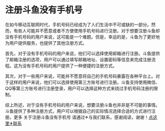 # 注册斗鱼没有手机号

在如今移动互联网时代，手机号码已经成为了人们生活中不可或缺的一部分。然而，有些人可能并不愿意或者不方便使用手机号码进行注册。对于想要注册斗鱼却没有手机号码的用户来说，这可能是一个难题。但是，幸运的是，斗鱼为了更好地为用户提供服务，也提供了其他注册方式。

首先，对于没有手机号码的用户来说，他们可以选择使用邮箱进行注册。斗鱼提供了邮箱注册的选项，用户可以通过填写邮箱地址、设置密码等信息来完成注册流程。这为没有手机号码的用户提供了一种便捷的注册方式。

其次，对于一些用户来说，可能并不愿意将自己的手机号码暴露在各种平台上。对于这样的用户来说，他们可以选择使用第三方账号进行注册。斗鱼支持使用微信、QQ等第三方账号进行注册登录，用户可以选择这种方式来绕过手机号码注册的限制。

综上所述，对于没有手机号码的用户来说，想要注册斗鱼也并非是不可能的事情。斗鱼提供了多种注册方式，用户可以根据自己的实际情况选择合适的方式进行注册。更多 关于注册斗鱼没有手机号 请通过✈与我们联系，感谢阅读，谢谢！[点这里✈联系](https://add.k02.cc)